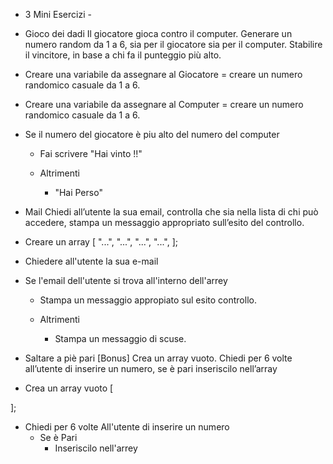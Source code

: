 - 3 Mini Esercizi -

- Gioco dei dadi
Il giocatore gioca contro il computer.
Generare un numero random da 1 a 6, sia per il giocatore sia per il computer.
Stabilire il vincitore, in base a chi fa il punteggio più alto.


- Creare una variabile da assegnare al Giocatore = creare un numero randomico casuale da 1 a 6. 

- Creare una variabile da assegnare al Computer = creare un numero randomico casuale da 1 a 6. 

- Se il numero del giocatore è piu alto del numero del computer 
    - Fai scrivere "Hai vinto !!"

    - Altrimenti
        - "Hai Perso"



- Mail
Chiedi all’utente la sua email,
controlla che sia nella lista di chi può accedere,
stampa un messaggio appropriato sull’esito del controllo.


- Creare un array [
    "...",
    "...",
    "...",
    "...",
];

- Chiedere all'utente la sua e-mail

- Se l'email dell'utente si trova all'interno dell'arrey 
    - Stampa un messaggio appropiato sul esito controllo.

    - Altrimenti 
        - Stampa un messaggio di scuse.



- Saltare a piè pari [Bonus]
Crea un array vuoto. Chiedi per 6 volte all’utente di inserire un numero, se è pari inseriscilo nell’array


- Crea un array vuoto [

];

- Chiedi per 6 volte All'utente di inserire un numero
    - Se è Pari
        - Inseriscilo nell'arrey